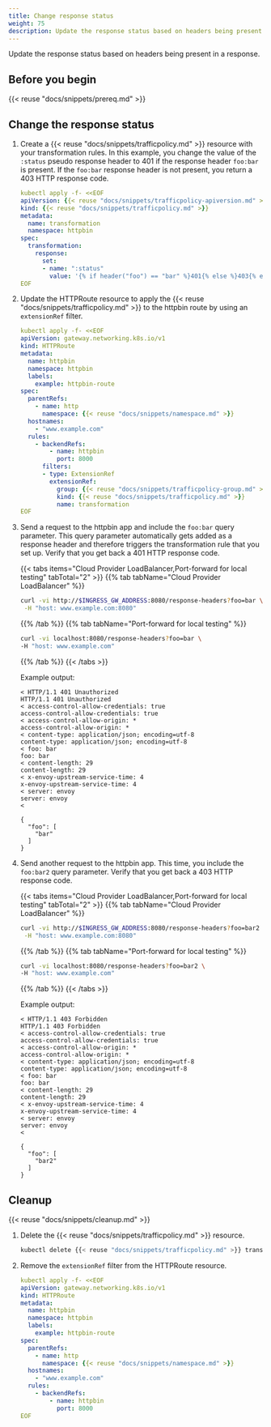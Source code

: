 ```yaml
---
title: Change response status
weight: 75
description: Update the response status based on headers being present in a response.
---
```


Update the response status based on headers being present in a response.

## Before you begin

{{< reuse "docs/snippets/prereq.md" >}}


## Change the response status

1. Create a {{< reuse "docs/snippets/trafficpolicy.md" >}} resource with your transformation rules. In this example, you change the value of the `:status` pseudo response header to 401 if the response header `foo:bar` is present. If the `foo:bar` response header is not present, you return a 403 HTTP response code. 

   ```yaml
   kubectl apply -f- <<EOF
   apiVersion: {{< reuse "docs/snippets/trafficpolicy-apiversion.md" >}}
   kind: {{< reuse "docs/snippets/trafficpolicy.md" >}}
   metadata:
     name: transformation
     namespace: httpbin
   spec:
     transformation:
       response:
         set:
         - name: ":status"
           value: '{% if header("foo") == "bar" %}401{% else %}403{% endif %}'
   EOF
   ```

3. Update the HTTPRoute resource to apply the {{< reuse "docs/snippets/trafficpolicy.md" >}} to the httpbin route by using an `extensionRef` filter.

   ```yaml
   kubectl apply -f- <<EOF
   apiVersion: gateway.networking.k8s.io/v1
   kind: HTTPRoute
   metadata:
     name: httpbin
     namespace: httpbin
     labels:
       example: httpbin-route
   spec:
     parentRefs:
       - name: http
         namespace: {{< reuse "docs/snippets/namespace.md" >}}
     hostnames:
       - "www.example.com"
     rules:
       - backendRefs:
           - name: httpbin
             port: 8000
         filters:
         - type: ExtensionRef
           extensionRef:
             group: {{< reuse "docs/snippets/trafficpolicy-group.md" >}}
             kind: {{< reuse "docs/snippets/trafficpolicy.md" >}}
             name: transformation
   EOF
   ```

4. Send a request to the httpbin app and include the `foo:bar` query parameter. This query parameter automatically gets added as a response header and therefore triggers the transformation rule that you set up. Verify that you get back a 401 HTTP response code. 
   
   {{< tabs items="Cloud Provider LoadBalancer,Port-forward for local testing" tabTotal="2"  >}}
   {{% tab tabName="Cloud Provider LoadBalancer" %}}
   ```sh
   curl -vi http://$INGRESS_GW_ADDRESS:8080/response-headers?foo=bar \
    -H "host: www.example.com:8080" 
   ```
   {{% /tab %}}
   {{% tab tabName="Port-forward for local testing" %}}
   ```sh
   curl -vi localhost:8080/response-headers?foo=bar \
   -H "host: www.example.com" 
   ```
   {{% /tab %}}
   {{< /tabs >}}
   
   Example output: 
   ```console {hl_lines=[1,2,20,21]}
   < HTTP/1.1 401 Unauthorized
   HTTP/1.1 401 Unauthorized
   < access-control-allow-credentials: true
   access-control-allow-credentials: true
   < access-control-allow-origin: *
   access-control-allow-origin: *
   < content-type: application/json; encoding=utf-8
   content-type: application/json; encoding=utf-8
   < foo: bar
   foo: bar
   < content-length: 29
   content-length: 29
   < x-envoy-upstream-service-time: 4
   x-envoy-upstream-service-time: 4
   < server: envoy
   server: envoy
   < 

   {
     "foo": [
       "bar"
     ]
   }
   ```

5. Send another request to the httpbin app. This time, you include the `foo:bar2` query parameter. Verify that you get back a 403 HTTP response code. 
   
   {{< tabs items="Cloud Provider LoadBalancer,Port-forward for local testing" tabTotal="2"  >}}
   {{% tab tabName="Cloud Provider LoadBalancer" %}}
   ```sh
   curl -vi http://$INGRESS_GW_ADDRESS:8080/response-headers?foo=bar2 \
    -H "host: www.example.com:8080" 
   ```
   {{% /tab %}}
   {{% tab tabName="Port-forward for local testing" %}}
   ```sh
   curl -vi localhost:8080/response-headers?foo=bar2 \
   -H "host: www.example.com" 
   ```
   {{% /tab %}}
   {{< /tabs >}}
   
   Example output: 
   ```console {hl_lines=[1,2,20,21]}
   < HTTP/1.1 403 Forbidden
   HTTP/1.1 403 Forbidden
   < access-control-allow-credentials: true
   access-control-allow-credentials: true
   < access-control-allow-origin: *
   access-control-allow-origin: *
   < content-type: application/json; encoding=utf-8
   content-type: application/json; encoding=utf-8
   < foo: bar
   foo: bar
   < content-length: 29
   content-length: 29
   < x-envoy-upstream-service-time: 4
   x-envoy-upstream-service-time: 4
   < server: envoy
   server: envoy
   < 

   {
     "foo": [
       "bar2"
     ]
   }
   ```

## Cleanup

{{< reuse "docs/snippets/cleanup.md" >}}

1. Delete the {{< reuse "docs/snippets/trafficpolicy.md" >}} resource.

   ```sh
   kubectl delete {{< reuse "docs/snippets/trafficpolicy.md" >}} transformation -n httpbin
   ```

2. Remove the `extensionRef` filter from the HTTPRoute resource.

   ```yaml
   kubectl apply -f- <<EOF
   apiVersion: gateway.networking.k8s.io/v1
   kind: HTTPRoute
   metadata:
     name: httpbin
     namespace: httpbin
     labels:
       example: httpbin-route
   spec:
     parentRefs:
       - name: http
         namespace: {{< reuse "docs/snippets/namespace.md" >}}
     hostnames:
       - "www.example.com"
     rules:
       - backendRefs:
           - name: httpbin
             port: 8000
   EOF
   ```